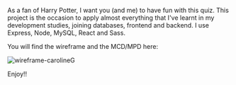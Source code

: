 As a fan of Harry Potter, I want you (and me) to have fun with this quiz.
This project is the occasion to apply almost everything that I've learnt in my development studies, joining databases, frontend and backend.
I use Express, Node, MySQL, React and Sass.

You will find the wireframe and the MCD/MPD here:


![wireframe-carolineG](https://github.com/CarolineG85/Quiz-Harry-Potter/assets/144689553/b9e8537d-efc3-4083-9e7e-9f7556e40800)




Enjoy!!
